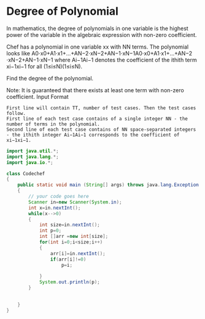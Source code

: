 # Degree of Polynomial

In mathematics, the degree of polynomials in one variable is the highest power of the variable in the algebraic expression with non-zero coefficient.

Chef has a polynomial in one variable xx with NN terms. The polynomial looks like A0⋅x0+A1⋅x1+…+AN−2⋅xN−2+AN−1⋅xN−1A0​⋅x0+A1​⋅x1+…+AN−2​⋅xN−2+AN−1​⋅xN−1 where Ai−1Ai−1​ denotes the coefficient of the ithith term xi−1xi−1 for all (1≤i≤N)(1≤i≤N).

Find the degree of the polynomial.

Note: It is guaranteed that there exists at least one term with non-zero coefficient.
Input Format

    First line will contain TT, number of test cases. Then the test cases follow.
    First line of each test case contains of a single integer NN - the number of terms in the polynomial.
    Second line of each test case contains of NN space-separated integers - the ithith integer Ai−1Ai−1​ corresponds to the coefficient of xi−1xi−1.

```java
import java.util.*;
import java.lang.*;
import java.io.*;

class Codechef
{
	public static void main (String[] args) throws java.lang.Exception
	{
		// your code goes here
		Scanner in=new Scanner(System.in);
		int x=in.nextInt();
		while(x-->0)
		{
		    int size=in.nextInt();
		    int p=0;
		    int []arr =new int[size];
		    for(int i=0;i<size;i++)
		    {
		        arr[i]=in.nextInt();
		        if(arr[i]!=0)
		            p=i;
		        
		    }
		    System.out.println(p);
		}
		

	}
}
```
